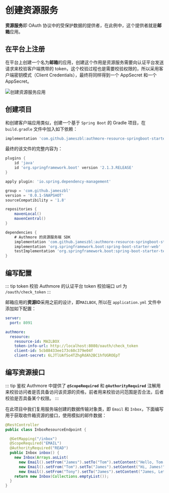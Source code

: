 # 创建资源服务

**资源服务**即 OAuth 协议中的受保护数据的提供者，在此例中，这个提供者就是**邮箱**应用。

## 在平台上注册

在平台上创建一个名为**邮箱**的应用，创建这个作用是资源服务需要向认证平台发送请求来校验客户端携带的 token，这个校验过程也是需要校验权限的，所以采用客户端密钥模式（Client Credentials），最终将同样得到一个 AppSecret 和一个 AppSecret。

![创建资源服务应用](/img/resource_details.png)

## 创建项目

和创建客户端应用类似，创建一个基于 `Spring Boot` 的 Gradle 项目，在 `build.gradle` 文件中加入如下依赖：

```groovy
implementation 'com.github.jameszbl:authmore-resource-springboot-starter:1.0-RC'
```

最终的该文件的完整内容为：
```groovy
plugins {
    id 'java'
    id 'org.springframework.boot' version '2.1.3.RELEASE'
}

apply plugin: 'io.spring.dependency-management'

group = 'com.github.jameszbl'
version = '0.0.1-SNAPSHOT'
sourceCompatibility = '1.8'

repositories {
    mavenLocal()
    mavenCentral()
}

dependencies {
    # Authmore 的资源服务端 SDK
    implementation 'com.github.jameszbl:authmore-resource-springboot-starter:1.0-RC'
    implementation 'org.springframework.boot:spring-boot-starter-web'
    testImplementation 'org.springframework.boot:spring-boot-starter-test'
}
``` 

## 编写配置

::: tip token 校验
Authmore 的认证平台 token 校验端口 url 为 `/oauth/check_token`
:::

邮箱应用的**资源ID**采用之前的设计，即`MAILBOX`, 所以在 `application.yml` 文件中添加如下配置：

```yaml
server:
  port: 8091

authmore:
  resource:
    resource-id: MAILBOX
    token-info-url: http://localhost:8080/oauth/check_token
    client-id: 5cb88433ee173c60c379e04f
    client-secret: 6LJTlUAfSo4TZhgRdAh2BC1hfUGROEpT
```

## 编写资源接口

::: tip 鉴权
Authmore 中提供了 **`@ScopeRequired`** 和 **`@AuthorityRequired`** 注解用来校验访问者是否具备访问该资源的资格，前者用来校验访问范围是否合法，后者校验是否具备某个权限。
:::

在此项目中我们复用服务端创建的数据传输对象类，即 `Email` 和 `Inbox`，下面编写用于获取收件箱资源的接口，使用模拟的邮件数据：

```java
@RestController
public class InboxResourceEndpoint {

  @GetMapping("/inbox")
  @ScopeRequired("EMAIL")
  @AuthorityRequired("READ")
  public Inbox inbox() {
    new Inbox(Arrays.asList(
      new Email().setFrom("James").setTo("Tom").setContent("Hello, Tom!"),
      new Email().setFrom("Tom").setTo("James").setContent("Hi, James!"),
      new Email().setFrom("Tony").setTo("James").setContent("James, Let's go hiking!")));
    return new Inbox(Collections.emptyList());
  }
}
```
